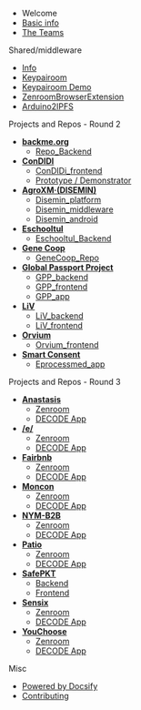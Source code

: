  - Welcome
  - [Basic info](/general/start.md "The Basic info")
  - [The Teams](/general/teams.md "The Teams") 

 Shared/middleware
 - [Info](/general/shared-repos.md "Shared Repos") 
  - [Keypairoom](https://github.com/LedgerProject/keypairoom)
  - [Keypairoom Demo](https://github.com/LedgerProject/keypairoom-demo)
  - [ZenroomBrowserExtension](https://github.com/LedgerProject/zen-web-ext)
  - [Arduino2IPFS](https://github.com/LedgerProject/Disemin-ipfs-client-esp32)

Projects and Repos - Round 2
  - **[backme.org](/teams/backme.org.md)**
    - [Repo_Backend](https://github.com/LedgerProject/BackMe.org_scraper-back-end)
  - **[ConDIDI](/teams/ConDIDI.md)**
	- [ConDIDi_frontend](https://github.com/LedgerProject/ConDIDI_frontend/)
	- [Prototype / Demonstrator](https://labs.tib.eu/condidi/)
  - **[AgroXM·(DISEMIN)](/teams/DISEMIN.md)**
	- [Disemin_platform](https://github.com/LedgerProject/disemin-platform)
	- [Disemin_middleware](https://github.com/LedgerProject/disemin-middleware)
	- [Disemin_android](https://github.com/LedgerProject/disemin-android)
  - **[Eschooltul](/teams/Eschooltul.md)**
	- [Eschooltul_Backend](https://github.com/LedgerProject/eschooltul_backend)
  - **[Gene Coop](/teams/GeneCoop.md)**
	- [GeneCoop_Repo](https://github.com/LedgerProject/GeneCoop/)
  - **[Global Passport Project](/teams/GlobalPassportProject.md)**
	- [GPP_backend](https://github.com/LedgerProject/GPP_backend)
	- [GPP_frontend](https://github.com/LedgerProject/GPP_frontend)
	- [GPP_app](https://github.com/LedgerProject/GPP_app)
  - **[LiV](/teams/LiV.md)**
	- [LiV_backend](https://github.com/LedgerProject/LiV_backend)
	- [LiV_frontend](https://github.com/LedgerProject/LiV_frontend)
  - **[Orvium](/teams/Orvium.md)**
	- [Orvium_frontend](https://github.com/LedgerProject/orvium-frontend)
  - **[Smart Consent](/teams/SmartConsent.md)**
	- [Eprocessmed_app](https://github.com/LedgerProject/eprocessmed-smc-app)


 Projects and Repos - Round 3
  - **[Anastasis](/teams/Anastasis.md)**
    - [Zenroom](https://github.com/dyne/zenroom)
	- [DECODE App](https://github.com/dyne/decode-proximity-app)
  - **[/e/](/teams/e.md)**
    - [Zenroom](https://github.com/dyne/zenroom)
	- [DECODE App](https://github.com/dyne/decode-proximity-app)
  - **[Fairbnb](/teams/Fairbnb.md)**
    - [Zenroom](https://github.com/dyne/zenroom)
	- [DECODE App](https://github.com/dyne/decode-proximity-app)
  - **[Moncon](/teams/Moncon.md)**
    - [Zenroom](https://github.com/dyne/zenroom)
	- [DECODE App](https://github.com/dyne/decode-proximity-app)
  - **[NYM-B2B](/teams/NYM-B2B.md)**
    - [Zenroom](https://github.com/dyne/zenroom)
	- [DECODE App](https://github.com/dyne/decode-proximity-app)
  - **[Patio](/teams/Patio.md)**
    - [Zenroom](https://github.com/dyne/zenroom)
	- [DECODE App](https://github.com/dyne/decode-proximity-app)
  - **[SafePKT](/teams/SafePKT.md)**
    - [Backend](https://github.com/LedgerProject/safepkt_backend)
    - [Frontend](https://github.com/LedgerProject/safepkt_frontend)
  - **[Sensix](/teams/Sensix.md)**
    - [Zenroom](https://github.com/dyne/zenroom)
	- [DECODE App](https://github.com/dyne/decode-proximity-app)
  - **[YouChoose](/teams/YouChoose.md)**
    - [Zenroom](https://github.com/dyne/zenroom)
	- [DECODE App](https://github.com/dyne/decode-proximity-app)
	
 
 Misc
 - [Powered by Docsify](https://docsify.js.org/)
 - [Contributing](/general/contributing.md)


<!--- Comments here --->
